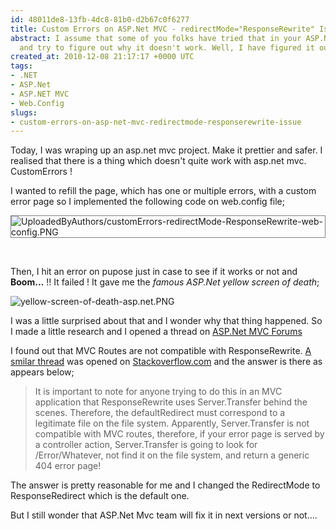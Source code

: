 ```yaml
---
id: 48011de8-13fb-4dc8-81b0-d2b67c0f6277
title: Custom Errors on ASP.Net MVC - redirectMode="ResponseRewrite" Issue
abstract: I assume that some of you folks have tried that in your ASP.Net MVC applications
  and try to figure out why it doesn't work. Well, I have figured it out...
created_at: 2010-12-08 21:17:17 +0000 UTC
tags:
- .NET
- ASP.Net
- ASP.NET MVC
- Web.Config
slugs:
- custom-errors-on-asp-net-mvc-redirectmode-responserewrite-issue
---
```


<p>Today, I was wraping up an asp.net mvc project. Make it prettier&nbsp;and safer. I realised that there is a thing which doesn't quite work with asp.net mvc. CustomErrors !</p>
<p>I wanted to refill the page, which has one or multiple errors, with a custom error page so I implemented the following code on web.config file;</p>
<p><img style="border: 1px solid gray;" title="UploadedByAuthors/customErrors-redirectMode-ResponseRewrite-web-config.PNG" alt="UploadedByAuthors/customErrors-redirectMode-ResponseRewrite-web-config.PNG" src="https://www.tugberkugurlu.com/Content/Images/UploadedByAuthors/customErrors-redirectMode-ResponseRewrite-web-config.PNG" /></p>
<p>&nbsp;</p>
<p>Then, I hit an error on pupose just in case to see if it works or not and <strong>Boom...</strong> !! It failed ! It gave me the <em>famous ASP.Net yellow screen of death</em>;</p>
<p><img title="yellow-screen-of-death-asp.net.PNG" alt="yellow-screen-of-death-asp.net.PNG" src="https://www.tugberkugurlu.com/Content/Images/UploadedByAuthors/yellow-screen-of-death-asp.net.PNG" /></p>
<p>I was a little surprised about that and I wonder why that thing happened. So I made a little research and I opened a thread on <a target="_blank" title="http://forums.asp.net/1146.aspx" href="http://forums.asp.net/1146.aspx">ASP.Net MVC Forums</a>&nbsp;</p>
<p>I found out that MVC Routes are not compatible&nbsp;with ResponseRewrite. <a target="_blank" title="http://stackoverflow.com/questions/781861/customerrors-does-not-work-when-setting-redirectmoderesponserewrite" href="http://stackoverflow.com/questions/781861/customerrors-does-not-work-when-setting-redirectmoderesponserewrite">A smilar thread</a> was opened on <a target="_blank" title="http://stackoverflow.com" href="http://stackoverflow.com">Stackoverflow.com</a>&nbsp;and the answer is there as appears below;</p>
<blockquote>
<p>It is important to note for anyone trying to do this in an MVC application that ResponseRewrite uses Server.Transfer behind the scenes. Therefore, the defaultRedirect must correspond to a legitimate file on the file system. Apparently, Server.Transfer is not compatible with MVC routes, therefore, if your error page is served by a controller action, Server.Transfer is going to look for /Error/Whatever, not find it on the file system, and return a generic 404 error page!</p>
</blockquote>
<p>The answer is pretty reasonable for me and I changed the RedirectMode to ResponseRedirect which is the default one.</p>
<p>But I still wonder that ASP.Net Mvc team will fix it in next versions or not....</p>